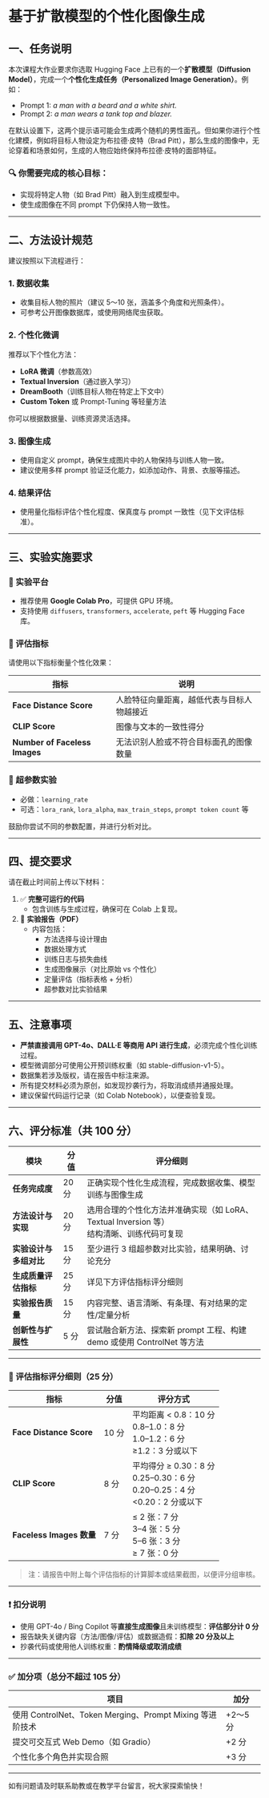 # 基于扩散模型的个性化图像生成

## 一、任务说明

本次课程大作业要求你选取 Hugging Face 上已有的一个**扩散模型（Diffusion Model）**，完成一个**个性化生成任务（Personalized Image Generation）**。例如：

- Prompt 1: *a man with a beard and a white shirt.*
- Prompt 2: *a man wears a tank top and blazer.*

在默认设置下，这两个提示语可能会生成两个随机的男性面孔。但如果你进行个性化建模，例如将目标人物设定为布拉德·皮特（Brad Pitt），那么生成的图像中，无论穿着和场景如何，生成的人物应始终保持布拉德·皮特的面部特征。

### 🔍 你需要完成的核心目标：
- 实现将特定人物（如 Brad Pitt）融入到生成模型中。
- 使生成图像在不同 prompt 下仍保持人物一致性。

---

## 二、方法设计规范

建议按照以下流程进行：

### 1. 数据收集
- 收集目标人物的照片（建议 5～10 张，涵盖多个角度和光照条件）。
- 可参考公开图像数据库，或使用网络爬虫获取。

### 2. 个性化微调
推荐以下个性化方法：
- **LoRA 微调**（参数高效）
- **Textual Inversion**（通过嵌入学习）
- **DreamBooth**（训练目标人物在特定上下文中）
- **Custom Token** 或 Prompt-Tuning 等轻量方法

你可以根据数据量、训练资源灵活选择。

### 3. 图像生成
- 使用自定义 prompt，确保生成图片中的人物保持与训练人物一致。
- 建议使用多样 prompt 验证泛化能力，如添加动作、背景、衣服等描述。

### 4. 结果评估
- 使用量化指标评估个性化程度、保真度与 prompt 一致性（见下文评估标准）。

---

## 三、实验实施要求

### 🧪 实验平台
- 推荐使用 **Google Colab Pro**，可提供 GPU 环境。
- 支持使用 `diffusers`, `transformers`, `accelerate`, `peft` 等 Hugging Face 库。

### 🧪 评估指标
请使用以下指标衡量个性化效果：

| 指标 | 说明 |
|------|------|
| **Face Distance Score** | 人脸特征向量距离，越低代表与目标人物越接近 |
| **CLIP Score** | 图像与文本的一致性得分 |
| **Number of Faceless Images** | 无法识别人脸或不符合目标面孔的图像数量 |

### 🔁 超参数实验
- 必做：`learning_rate`
- 可选：`lora_rank`, `lora_alpha`, `max_train_steps`, `prompt token count` 等

鼓励你尝试不同的参数配置，并进行分析对比。

---

## 四、提交要求

请在截止时间前上传以下材料：

1. ✅ **完整可运行的代码**
   - 包含训练与生成过程，确保可在 Colab 上复现。
2. 📄 **实验报告（PDF）**
   - 内容包括：
     - 方法选择与设计理由
     - 数据处理方式
     - 训练日志与损失曲线
     - 生成图像展示（对比原始 vs 个性化）
     - 定量评估（指标表格 + 分析）
     - 超参数对比实验结果

---

## 五、注意事项

- **严禁直接调用 GPT-4o、DALL·E 等商用 API 进行生成**，必须完成个性化训练过程。
- 模型微调部分可使用公开预训练权重（如 stable-diffusion-v1-5）。
- 数据集若涉及版权，请在报告中标注来源。
- 所有提交材料必须为原创，如发现抄袭行为，将取消成绩并通报处理。
- 建议保留代码运行记录（如 Colab Notebook），以便查验复现。

---

## 六、评分标准（共 100 分）

| 模块 | 分值 | 评分细则 |
|------|------|---------|
| **任务完成度** | 20 分 | 正确实现个性化生成流程，完成数据收集、模型训练与图像生成 |
| **方法设计与实现** | 20 分 | 选用合理的个性化方法并准确实现（如 LoRA、Textual Inversion 等）<br>结构清晰、训练代码可复现 |
| **实验设计与多组对比** | 15 分 | 至少进行 3 组超参数对比实验，结果明确、讨论充分 |
| **生成质量评估指标** | 25 分 | 详见下方评估指标评分细则 |
| **实验报告质量** | 15 分 | 内容完整、语言清晰、有条理、有对结果的定性/定量分析 |
| **创新性与扩展性** | 5 分 | 尝试融合新方法、探索新 prompt 工程、构建 demo 或使用 ControlNet 等方法 |

---

### 🔬 评估指标评分细则（25 分）

| 指标 | 分值 | 评分方式 |
|------|------|---------|
| **Face Distance Score** | 10 分 | 平均距离 < 0.8：10 分<br>0.8–1.0：8 分<br>1.0–1.2：6 分<br>≥1.2：3 分或以下 |
| **CLIP Score** | 8 分 | 平均得分 ≥ 0.30：8 分<br>0.25–0.30：6 分<br>0.20–0.25：4 分<br><0.20：2 分或以下 |
| **Faceless Images 数量** | 7 分 | ≤ 2 张：7 分<br>3–4 张：5 分<br>5–6 张：3 分<br>≥ 7 张：0 分 |

> 注：请报告中附上每个评估指标的计算脚本或结果截图，以便评分组审核。

---

### ❗ 扣分说明

- 使用 GPT-4o / Bing Copilot 等**直接生成图像**且未训练模型：**评估部分计 0 分**
- 报告缺失关键内容（方法/图像/评估）或数据造假：**扣除 20 分及以上**
- 抄袭代码或使用他人训练权重：**酌情降级或取消成绩**

---

### ✅ 加分项（总分不超过 105 分）

| 项目 | 加分 |
|------|------|
| 使用 ControlNet、Token Merging、Prompt Mixing 等进阶技术 | +2～5 分 |
| 提交可交互式 Web Demo（如 Gradio） | +2 分 |
| 个性化多个角色并实现合照 | +3 分 |

---

如有问题请及时联系助教或在教学平台留言，祝大家探索愉快！

